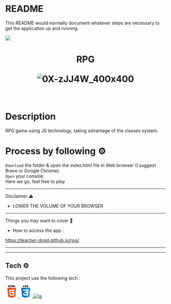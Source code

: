 # README 

This README would normally document whatever steps are necessary to get the
application up and running.




<a href="https://teacher-droid.github.io/rpg/"><img src="https://i.imgur.com/0jeOc0F.png" width="20%" /></a>

<h1 align ="center">
            RPG

![0X-zJJ4W_400x400](https://www.rom-game.fr/multimedia/news/130401_pixelry.jpg)
</h1>
<br>



# Description

 RPG game using JS technology, taking advantage of the classes system.




# Process by following ⚙️


`Download` the folder & open the index.html file in Web browser (I suggest Brave or Google Chrome).<br>
`Open` your console.<br>
 Here we go, feel free to play

<hr>


Disclaimer ⚠

* LOWER THE VOLUME OF YOUR BROWSER

<hr>

Things you may want to cover 📝


* How to access the app :
 
 https://teacher-droid.github.io/rpg/




<hr>
<hr>


## Tech ⚙️

<p align="left"> This project use the following tech : <br>


<a href="https://www.w3.org/html/" target="_blank" rel="noreferrer"> <img src="https://raw.githubusercontent.com/devicons/devicon/master/icons/html5/html5-original-wordmark.svg" alt="html5" width="40" height="40"/> </a>
<a href="https://www.w3schools.com/css/" target="_blank" rel="noreferrer"> <img src="https://raw.githubusercontent.com/devicons/devicon/master/icons/css3/css3-original-wordmark.svg" alt="css3" width="40" height="40"/> 
<a href="https://www.w3schools.com/js/" target="_blank" rel="noreferrer"> <img src="https://cdn.jsdelivr.net/gh/devicons/devicon/icons/javascript/javascript-original.svg" alt="js" width="40" height="40"/> </a> </p>
